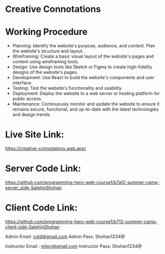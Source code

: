 # Creative Connotations

# Working Procedure
- Planning: Identify the website's purpose, audience, and content. Plan the website's structure and layout.
- Wireframing: Create a basic visual layout of the website's pages and content using wireframing tools.
- Design: Use design tools like Sketch or Figma to create high-fidelity designs of the website's pages.
- Development: Use React to build the website's components and user interface.
- Testing: Test the website's functionality and usability.
- Deployment: Deploy the website to a web server or hosting platform for public access.
- Maintenance: Continuously monitor and update the website to ensure it remains secure, functional, and up-to-date with the latest technologies and design trends.


# Live Site Link:
https://creative-connotations.web.app/



# Server Code Link:
https://github.com/programming-hero-web-course1/b7a12-summer-camp-server_side-SalehinShohan


# Client Code Link:
https://github.com/programming-hero-web-course1/b712-summer-camp-client-side-SalehinShohan

Admin Email: cold@gmail.com
Admin Pass: Shohan1234@

Instructor Email : milon@gmail.com
Instructor Pass: Shohan1234@